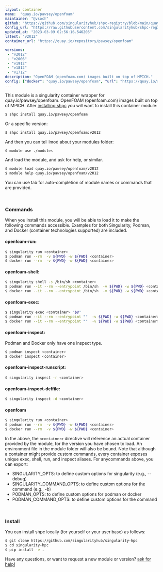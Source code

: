 ```yaml
---
layout: container
name:  "quay.io/pawsey/openfoam"
maintainer: "@vsoch"
github: "https://github.com/singularityhub/shpc-registry/blob/main/quay.io/pawsey/openfoam/container.yaml"
config_url: "https://raw.githubusercontent.com/singularityhub/shpc-registry/main/quay.io/pawsey/openfoam/container.yaml"
updated_at: "2023-03-09 02:56:16.546205"
latest: "v2012"
container_url: "https://quay.io/repository/pawsey/openfoam"

versions:
 - "v2012"
 - "v2006"
 - "v1912"
 - "v1812"
 - "v1712"
description: "OpenFOAM (openfoam.com) images built on top of MPICH."
config: {"docker": "quay.io/pawsey/openfoam", "url": "https://quay.io/repository/pawsey/openfoam", "maintainer": "@marcodelapierre", "description": "OpenFOAM (openfoam.com) images built on top of MPICH.", "latest": {"v2012": "sha256:916191b7cbdeeed8ff3697eefe91bd60415b96ba9d3d1127bca2473942355fc8"}, "tags": {"v2012": "sha256:916191b7cbdeeed8ff3697eefe91bd60415b96ba9d3d1127bca2473942355fc8", "v2006": "sha256:c1222ddcd389bd3daabe5a5fd7ccc5f9aa1737a4b5ccc622a35e0d487305c8f7", "v1912": "sha256:ad68ad8e13252915300b29dcdb5803bca9bed68fa5099265c7071ace7f9e3330", "v1812": "sha256:6197994d3eba966ab9c8cbdcfde97bdd67313fab55ada09d9665e974a0ef707a", "v1712": "sha256:ac766f92b678cf9c70aefaa914bcad3837675e57dae38554220ec9024a4a3dc9"}, "overrides": {"v1712": "aliases/v1712.yaml", "v1812": "aliases/v1812.yaml", "v1912": "aliases/v1912.yaml", "v2006": "aliases/v2006.yaml", "v2012": "aliases/v2012.yaml"}}
---
```


This module is a singularity container wrapper for quay.io/pawsey/openfoam.
OpenFOAM (openfoam.com) images built on top of MPICH.
After [installing shpc](#install) you will want to install this container module:


```bash
$ shpc install quay.io/pawsey/openfoam
```

Or a specific version:

```bash
$ shpc install quay.io/pawsey/openfoam:v2012
```

And then you can tell lmod about your modules folder:

```bash
$ module use ./modules
```

And load the module, and ask for help, or similar.

```bash
$ module load quay.io/pawsey/openfoam/v2012
$ module help quay.io/pawsey/openfoam/v2012
```

You can use tab for auto-completion of module names or commands that are provided.

<br>

### Commands

When you install this module, you will be able to load it to make the following commands accessible.
Examples for both Singularity, Podman, and Docker (container technologies supported) are included.

#### openfoam-run:

```bash
$ singularity run <container>
$ podman run --rm  -v ${PWD} -w ${PWD} <container>
$ docker run --rm  -v ${PWD} -w ${PWD} <container>
```

#### openfoam-shell:

```bash
$ singularity shell -s /bin/sh <container>
$ podman run --it --rm --entrypoint /bin/sh  -v ${PWD} -w ${PWD} <container>
$ docker run --it --rm --entrypoint /bin/sh  -v ${PWD} -w ${PWD} <container>
```

#### openfoam-exec:

```bash
$ singularity exec <container> "$@"
$ podman run --it --rm --entrypoint ""  -v ${PWD} -w ${PWD} <container> "$@"
$ docker run --it --rm --entrypoint ""  -v ${PWD} -w ${PWD} <container> "$@"
```

#### openfoam-inspect:

Podman and Docker only have one inspect type.

```bash
$ podman inspect <container>
$ docker inspect <container>
```

#### openfoam-inspect-runscript:

```bash
$ singularity inspect -r <container>
```

#### openfoam-inspect-deffile:

```bash
$ singularity inspect -d <container>
```



#### openfoam

```bash
$ singularity run <container>
$ podman run --rm  -v ${PWD} -w ${PWD} <container>
$ docker run --rm  -v ${PWD} -w ${PWD} <container>
```


In the above, the `<container>` directive will reference an actual container provided
by the module, for the version you have chosen to load. An environment file in the
module folder will also be bound. Note that although a container
might provide custom commands, every container exposes unique exec, shell, run, and
inspect aliases. For anycommands above, you can export:

 - SINGULARITY_OPTS: to define custom options for singularity (e.g., --debug)
 - SINGULARITY_COMMAND_OPTS: to define custom options for the command (e.g., -b)
 - PODMAN_OPTS: to define custom options for podman or docker
 - PODMAN_COMMAND_OPTS: to define custom options for the command

<br>

### Install

You can install shpc locally (for yourself or your user base) as follows:

```bash
$ git clone https://github.com/singularityhub/singularity-hpc
$ cd singularity-hpc
$ pip install -e .
```

Have any questions, or want to request a new module or version? [ask for help!](https://github.com/singularityhub/singularity-hpc/issues)